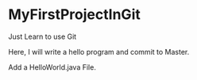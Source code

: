 # MyFirstProjectInGit
Just Learn to use Git

Here, I will write a hello program and commit to Master.


Add a HelloWorld.java File.
